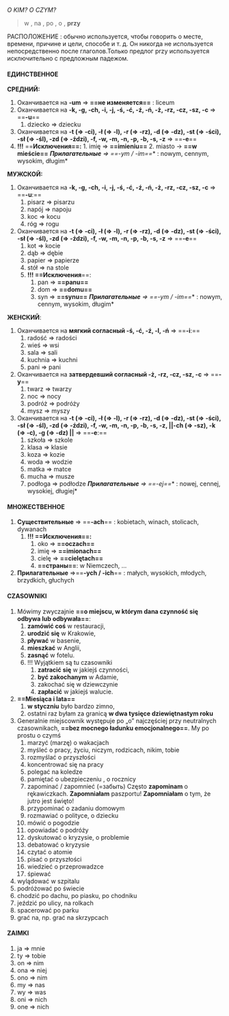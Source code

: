*O KIM? O CZYM?*

> w , na , po , o , **przy**

РАСПОЛОЖЕНИЕ : обычно используется, чтобы говорить о месте, времени, причине и цели, способе и т. д. Он никогда не используется непосредственно после глаголов.Только предлог przy используется исключительно с предложным падежом.

#### ЕДИНСТВЕННОЕ

**СРЕДНИЙ:**
1. Оканчивается на **-um** => **==не изменяется==** : liceum 
2. Оканчивается на **-k, -g, -ch, -i, -j, -ś, -ć, -ź, -ń, -ż, -rz, -cz, -sz, -c** => ==**-u**==
	1. dziecko => dziecku 
3. Оканчивается на **-t (=> -ci), -ł (=> -l), -r (=> -rz), -d (=> -dz), -st (=> -ści), -sł (=> -śl), -zd (=> -ździ), -f, -w, -m, -n, -p, -b, -s, -z** => ==**-e**==
4. **!!!** ==**Исключения==:**
		1. imię => **==imieniu==**
		2. miasto -> **==w mieście==**
***Прилагательные** => ==**-ym / -im==** : nowym, cennym, wysokim, długim*

**МУЖСКОЙ:**
1. Оканчивается на  **-k, -g, -ch, -i, -j, -ś, -ć, -ź, -ń, -ż, -rz, -cz, -sz, -c** => ==**-u**:==
	1. pisarz => pisarzu
	2. napój => napoju
	3. koc => kocu
	4. róg => rogu
2. Оканчивается на **-t (=> -ci), -ł (=> -l), -r (=> -rz), -d (=> -dz), -st (=> -ści), -sł (=> -śl), -zd (=> -ździ), -f, -w, -m, -n, -p, -b, -s, -z** => ==**-e**==
	1. kot => kocie
	2. dąb => dębie
	3. papier => papierze
	4. stół => na stole
	5. **!!! ==Исключения**==:
		1. pan => **==panu==**
		2. dom => **==domu==**
		3. syn => **==synu==**
***Прилагательные** => ==**-ym / -im==** : nowym, cennym, wysokim, długim*

**ЖЕНСКИЙ**:
1. Оканчивается на **мягкий согласный -ś, -ć, -ź, -l, -ń** => ==**-i**:==
	1. radość => radości 
	2. wieś => wsi
	3. sala => sali
	4. kuchnia => kuchni
	5. pani => pani
2. Оканчивается на **затвердевший согласный -ż, -rz, -cz, -sz, -c** => ==**-y**==
	1. twarz => twarzy
	2. noc => nocy
	3. podróż => podróży
	4. mysz => myszy
3. Оканчивается на **-t (=> -ci), -ł (=> -l), -r (=> -rz), -d (=> -dz), -st (=> -ści), -sł (=> -śl), -zd (=> -ździ), -f, -w, -m, -n, -p, -b, -s, -z, ||-ch (=> -sz), -k (=> -c), -g (=> -dz) ||** => ==**-e**:==
	1. szkoła => szkole
	2. klasa => klasie
	3. koza => kozie 
	4. woda => wodzie
	5. matka => matce 
	6. mucha => musze
	7. podłoga => podłodze 
***Прилагательные** => ==**-ej==** : nowej, cennej, wysokiej, długiej*

#### МНОЖЕСТВЕННОЕ
1. **Существительные** => ==**-ach**== : kobietach, winach, stolicach, dywanach
	1. **!!! ==Исключения==:**
		1. oko => **==oczach==**
		2. imię => **==imionach==** 
		3. cielę => **==cielętach==**
		4. **==страны==**: w Niemczech, ...
2. **Прилагательные** =>==**-ych / -ich**== : małych, wysokich, młodych, brzydkich, głuchych 

#### CZASOWNIKI
1. Mówimy zwyczajnie **==o miejscu, w którym dana czynność się odbywa lub odbywała==**: 
	1. **zamówić coś** w restauracji, 
	2. **urodzić się** w Krakowie, 
	3. **pływać** w basenie, 
	4. **mieszkać** w Anglii, 
	5. **zasnąć** w fotelu. 
	6. !!! Wyjątkiem są tu czasowniki 
		1. **zatracić się** w jakiejś czynności, 
		2. **być zakochanym** w Adamie, 
		3. zakochać się w dziewczynie
		4. **zapłacić** w jakiejś walucie.
2. **==Miesiąca i lata==**
	1. **w styczniu** było bardzo zimno, 
	2. ostatni raz byłam za granicą **w dwa tysięce dziewiętnastym roku**
3. Generalnie miejscownik występuje po „o” najczęściej przy neutralnych czasownikach, **==bez mocnego ładunku emocjonalnego==**. My po prostu o czymś 
	1. marzyć (marzę) o wakacjach
	2. myśleć o pracy, życiu, niczym, rodzicach, nikim, tobie
	3. rozmyślać o przyszłości
	4. koncentrować się na pracy
	5. polegać na koledze
	6. pamiętać o ubezpieczeniu , o rocznicy
	7. zapominać / zapomnieć (=забыть) Często **zapominam** o rękawiczkach. **Zapomniałam** paszportu! **Zapomniałam** o tym, że jutro jest święto!
	8. przypominać o zadaniu domowym
	9. rozmawiać o polityce, o dziecku
	10. mówić o pogodzie
	11. opowiadać o podróży
	12. dyskutować o kryzysie, o problemie
	13. debatować o kryzysie
	14. czytać o atomie
	15. pisać o przyszłości 
	16. wiedzieć o przeprowadzce
	17. śpiewać
4. wylądować w szpitalu
5. podróżować po świecie
6. chodzić po dachu, po piasku, po chodniku
7. jeździć po ulicy, na rolkach
8. spacerować po parku
9. grać na, np. grać na skrzypcach

#### ZAIMKI

1. ja => mnie
2. ty => tobie
3. on => nim
4. ona => niej
5. ono => nim
6. my => nas
7. wy => was
8. oni => nich
9. one => nich
